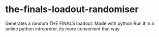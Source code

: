 # the-finals-loadout-randomiser
Generates a random THE FINALS loadout.
Made with python
Run it in a online python intrepreter, its more convenient that way
